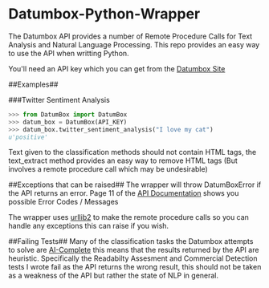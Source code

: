 Datumbox-Python-Wrapper
=======================

The Datumbox API provides a number of Remote Procedure Calls for Text Analysis and Natural Language Processing. This repo provides an easy way to use the API when writting Python.

You'll need an API key which you can get from the [Datumbox Site](http://www.datumbox.com/)


##Examples##

###Twitter Sentiment Analysis
```python 
>>> from DatumBox import DatumBox
>>> datum_box = DatumBox(API_KEY)
>>> datum_box.twitter_sentiment_analysis("I love my cat")
u'positive'

```
Text given to the classification methods should not contain HTML tags, the text_extract method provides an easy way to remove HTML tags (But involves a remote procedure call which may be undesirable)

##Exceptions that can be raised##
The wrapper will throw DatumBoxError if the API returns an error. Page 11 of the [API Documentation](http://www.datumbox.com/files/API-Documentation-1.0v.pdf) shows you possible Error Codes / Messages


The wrapper uses [urllib2](http://docs.python.org/2/library/urllib2.html) to make the remote procedure calls so you can handle any exceptions this can raise if you wish.

##Failing Tests##
Many of the classification tasks the Datumbox attempts to solve are [AI-Complete](http://en.wikipedia.org/wiki/AI-complete) this means that the results returned by the API are heuristic. Specifically the Readabilty Assesment and Commercial Detection tests I wrote fail as the API returns the wrong result, this should not be taken as a weakness of the API but rather the state of NLP in general.

